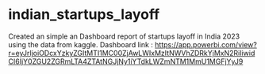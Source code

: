 # indian_startups_layoff
Created an simple an Dashboard report of startups layoff in India 2023 using the data from kaggle. 
Dashboard link : https://app.powerbi.com/view?r=eyJrIjoiODcxYzkyZGItMTI1MC00ZjAwLWIxMzItNWVhZDRkYjMxN2RiIiwidCI6IjY0ZGU2ZGRmLTA4ZTAtNGJjNy1iYTdkLWZmNTM1MmU1MGFjYyJ9
